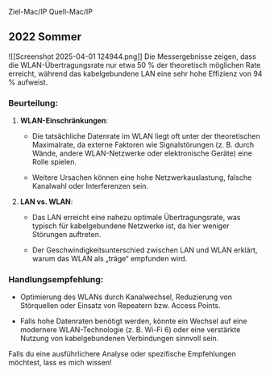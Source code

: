 Ziel-Mac/IP Quell-Mac/IP

## 2022 Sommer 

![[Screenshot 2025-04-01 124944.png]]
Die Messergebnisse zeigen, dass die WLAN-Übertragungsrate nur etwa 50 % der theoretisch möglichen Rate erreicht, während das kabelgebundene LAN eine sehr hohe Effizienz von 94 % aufweist.

### Beurteilung:

1. **WLAN-Einschränkungen**:
    
    - Die tatsächliche Datenrate im WLAN liegt oft unter der theoretischen Maximalrate, da externe Faktoren wie Signalstörungen (z. B. durch Wände, andere WLAN-Netzwerke oder elektronische Geräte) eine Rolle spielen.
        
    - Weitere Ursachen können eine hohe Netzwerkauslastung, falsche Kanalwahl oder Interferenzen sein.
        
2. **LAN vs. WLAN**:
    
    - Das LAN erreicht eine nahezu optimale Übertragungsrate, was typisch für kabelgebundene Netzwerke ist, da hier weniger Störungen auftreten.
        
    - Der Geschwindigkeitsunterschied zwischen LAN und WLAN erklärt, warum das WLAN als „träge“ empfunden wird.
        

### Handlungsempfehlung:

- Optimierung des WLANs durch Kanalwechsel, Reduzierung von Störquellen oder Einsatz von Repeatern bzw. Access Points.
    
- Falls hohe Datenraten benötigt werden, könnte ein Wechsel auf eine modernere WLAN-Technologie (z. B. Wi-Fi 6) oder eine verstärkte Nutzung von kabelgebundenen Verbindungen sinnvoll sein.
    

Falls du eine ausführlichere Analyse oder spezifische Empfehlungen möchtest, lass es mich wissen! 
